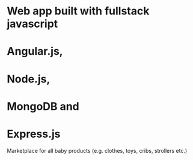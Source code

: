 # Web app built with fullstack javascript 
# Angular.js, 
# Node.js, 
# MongoDB and 
# Express.js

Marketplace for all baby products (e.g. clothes, toys, cribs, strollers etc.)
